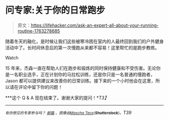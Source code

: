 # 问专家:关于你的日常跑步

> 原文：<https://lifehacker.com/ask-an-expert-all-about-your-running-routine-1763278685>

随着冬天的融化，是时候让我们这些被寒冷困在室内的人最终回到我们的户外健身活动中了。长时间休息后的第一次慢跑从来都不容易！这里帮忙的是跑步教练。

Watch

15 年来，杰森一直在帮助人们在跑步和锻炼的同时保持健康和不受伤害。无论你是一名职业选手，正在计划你的马拉松训练，还是你只是一名普通的慢跑者，Jason 都可以提供建议来改善你的日常训练。接下来的一个小时他会在这里，所以请在评论中留下你的问题！

***这个 Q & A 现在结束了。谢谢大家的提问！**T3】*

* * *

*<small>有你想见的专家参与吗？</small>* [*<small>邮箱</small>*](mailto:andy@lifehacker.com) *<small>。图像由</small>*[*<small>Mascha Tace</small>*](http://www.shutterstock.com/pic-313848764/stock-vector-cool-vector-marathon-road-race-runners-in-trendy-flat-design-young-adult-man-and-woman-fitness.html?src=InDg7Rr1jI-XrY77Ch16UA-1-69)*<small>(</small>**<small>Shutterstock</small>**<small>)。</small>T39*